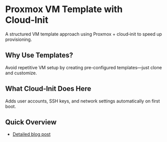# Proxmox VM Template with Cloud‑Init

A structured VM template approach using Proxmox + cloud‑init to speed up provisioning.

## Why Use Templates?
Avoid repetitive VM setup by creating pre-configured templates—just clone and customize.

## What Cloud‑Init Does Here
Adds user accounts, SSH keys, and network settings automatically on first boot.

## Quick Overview
- [Detailed blog post](https://atakan.nexonet.space/proxmox-vm-template-creation-with-cloud-init/)
